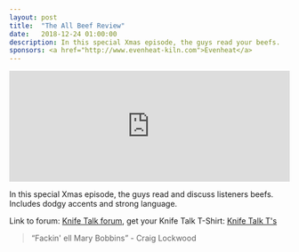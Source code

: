 ```yaml
---
layout: post
title:  "The All Beef Review"
date:   2018-12-24 01:00:00
description: In this special Xmas episode, the guys read your beefs. 
sponsors: <a href="http://www.evenheat-kiln.com">Evenheat</a>
---
```


<iframe frameborder='0' height='200px' scrolling='no' seamless src='https://embed.simplecast.com/9389f29c?color=f5f5f5' width='100%'></iframe>

In this special Xmas episode, the guys read and discuss listeners beefs. Includes dodgy accents and strong language.

   
  

Link to forum: <a href="http://forum.knifetalk.net">Knife Talk forum</a>, get your Knife Talk T-Shirt: <a href="https://www.chopknives.com/collections/t-shirts/products/knife-talk-t-shirt">Knife Talk T's</a> 




 


<blockquote class="largeQuote">“Fackin' ell Mary Bobbins” - Craig Lockwood </blockquote>



